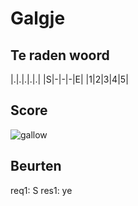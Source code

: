 # Galgje

## Te raden woord

|.|.|.|.|.|
|S|-|-|-|E|
|1|2|3|4|5|

## Score
![gallow](./images/1.png)

## Beurten
req1: S
res1: ye